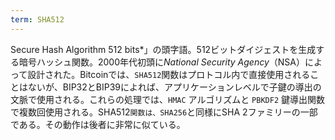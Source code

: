```yaml
---
term: SHA512
---
```

Secure Hash Algorithm 512 bits*」の頭字語。512ビットダイジェストを生成する暗号ハッシュ関数。2000年代初頭に*National Security Agency*（NSA）によって設計された。Bitcoinでは、`SHA512`関数はプロトコル内で直接使用されることはないが、BIP32とBIP39によれば、アプリケーションレベルで子鍵の導出の文脈で使用される。これらの処理では、`HMAC` アルゴリズムと `PBKDF2` 鍵導出関数で複数回使用される。SHA512`関数は、SHA256`と同様にSHA 2ファミリーの一部である。その動作は後者に非常に似ている。